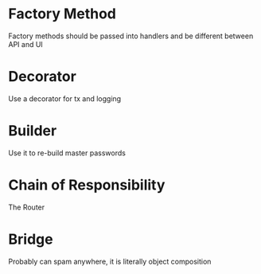# Factory Method
Factory methods should be passed into handlers and be different between API and UI

# Decorator
Use a decorator for tx and logging

# Builder
Use it to re-build master passwords

# Chain of Responsibility
The Router

# Bridge
Probably can spam anywhere, it is literally object composition
